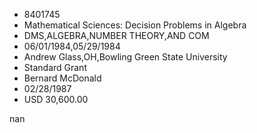 
* 8401745
* Mathematical Sciences: Decision Problems in Algebra
* DMS,ALGEBRA,NUMBER THEORY,AND COM
* 06/01/1984,05/29/1984
* Andrew Glass,OH,Bowling Green State University
* Standard Grant
* Bernard McDonald
* 02/28/1987
* USD 30,600.00

nan
